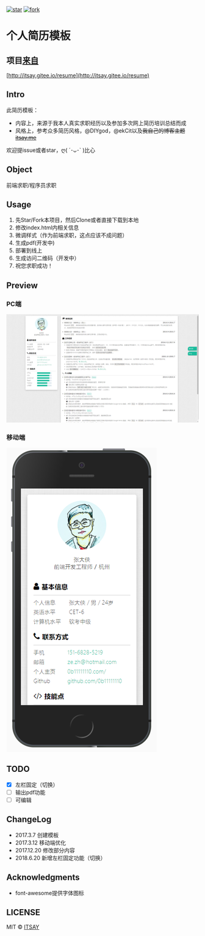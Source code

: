 [![star](https://gitee.com/itsay/resume/badge/star.svg?theme=white)](https://gitee.com/itsay/resume/stargazers)    [![fork](https://gitee.com/itsay/resume/badge/fork.svg?theme=white)](https://gitee.com/itsay/resume/members)

# 个人简历模板
## 项目[来自](https://gitee.com/itsay/resume)

[http://itsay.gitee.io/resume](http://itsay.gitee.io/resume)

## Intro

此简历模板：

- 内容上，来源于我本人真实求职经历以及参加多次网上简历培训总结而成
- 风格上，参考众多简历风格，@DIYgod，@ekCit以及~~我自己的博客主题 [itsay.me](http://itsay.me)~~

欢迎提issue或者star，ღ( ´･ᴗ･` )比心

## Object

前端求职/程序员求职

## Usage

1. 先Star/Fork本项目，然后Clone或者直接下载到本地
2. 修改index.html内相关信息
3. 微调样式（作为前端求职，这点应该不成问题）
4. 生成pdf(开发中)
5. 部署到线上
6. 生成访问二维码（开发中）
7. 祝您求职成功！

## Preview

### PC端
![](assets/images/pc.png)

### 移动端
![](assets/images/ip.png)

## TODO
- [x] 左栏固定（切换）
- [ ] 输出pdf功能
- [ ] 可编辑

## ChangeLog
- 2017.3.7 创建模板
- 2017.3.12 移动端优化
- 2017.12.20 修改部分内容
- 2018.6.20 新增左栏固定功能（切换）

## Acknowledgments
- font-awesome提供字体图标

## LICENSE

MIT © [ITSAY](http://blog.if2er.com)